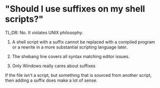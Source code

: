 # "Should I use suffixes on my shell scripts?"

TL;DR: No. It violates UNIX philosophy.

1. A shell script with a suffix cannot be replaced with a compiled
   program or a rewrite in a more substantial scripting language later.

1. The shebang line covers all syntax matching editor issues.

1. Only Windows really cares about suffixes

If the file isn't a script, but something that is sourced from another script, then adding a suffix does make a lot of sense.
